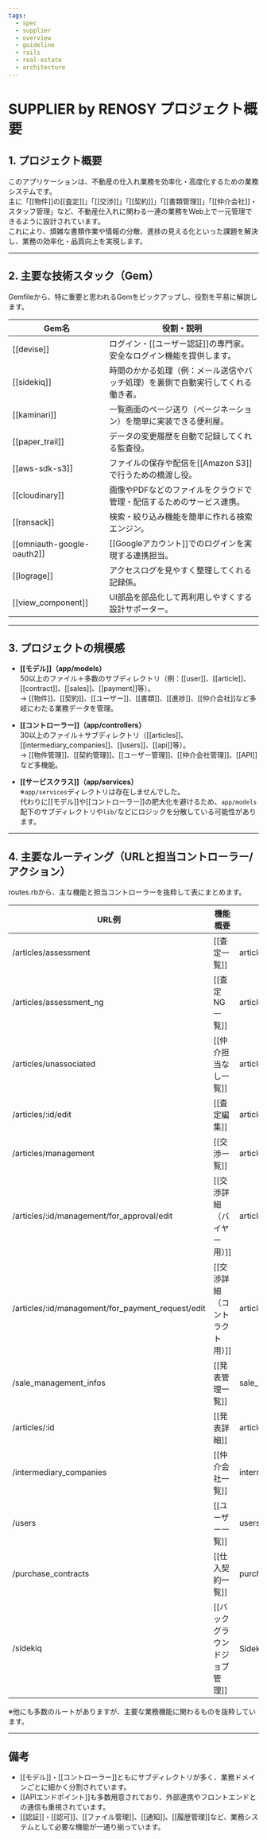 ```yaml
---
tags:
  - spec
  - supplier
  - overview
  - guideline
  - rails
  - real-estate
  - architecture
---
```

# SUPPLIER by RENOSY プロジェクト概要

## 1. プロジェクト概要

このアプリケーションは、不動産の仕入れ業務を効率化・高度化するための業務システムです。  
主に「[[物件]]の[[査定]]」「[[交渉]]」「[[契約]]」「[[書類管理]]」「[[仲介会社]]・スタッフ管理」など、不動産仕入れに関わる一連の業務をWeb上で一元管理できるように設計されています。  
これにより、煩雑な書類作業や情報の分散、進捗の見える化といった課題を解決し、業務の効率化・品質向上を実現します。

---

## 2. 主要な技術スタック（Gem）

Gemfileから、特に重要と思われるGemをピックアップし、役割を平易に解説します。

| Gem名                       | 役割・説明                                    |
| -------------------------- | ---------------------------------------- |
| [[devise]]                 | ログイン・[[ユーザー認証]]の専門家。安全なログイン機能を提供します。     |
| [[sidekiq]]                | 時間のかかる処理（例：メール送信やバッチ処理）を裏側で自動実行してくれる働き者。 |
| [[kaminari]]               | 一覧画面のページ送り（ページネーション）を簡単に実装できる便利屋。        |
| [[paper_trail]]            | データの変更履歴を自動で記録してくれる監査役。                  |
| [[aws-sdk-s3]]             | ファイルの保存や配信を[[Amazon S3]]で行うための橋渡し役。      |
| [[cloudinary]]             | 画像やPDFなどのファイルをクラウドで管理・配信するためのサービス連携。     |
| [[ransack]]                | 検索・絞り込み機能を簡単に作れる検索エンジン。                  |
| [[omniauth-google-oauth2]] | [[Googleアカウント]]でのログインを実現する連携担当。          |
| [[lograge]]                | アクセスログを見やすく整理してくれる記録係。                   |
| [[view_component]]         | UI部品を部品化して再利用しやすくする設計サポーター。              |

---

## 3. プロジェクトの規模感

- **[[モデル]]（app/models）**  
  50以上のファイル＋多数のサブディレクトリ（例：[[user]]、[[article]]、[[contract]]、[[sales]]、[[payment]]等）。  
  → [[物件]]、[[契約]]、[[ユーザー]]、[[書類]]、[[進捗]]、[[仲介会社]]など多岐にわたる業務データを管理。

- **[[コントローラー]]（app/controllers）**  
  30以上のファイル＋サブディレクトリ（[[articles]]、[[intermediary_companies]]、[[users]]、[[api]]等）。  
  → [[物件管理]]、[[契約管理]]、[[ユーザー管理]]、[[仲介会社管理]]、[[API]]など多機能。

- **[[サービスクラス]]（app/services）**  
  ※`app/services`ディレクトリは存在しませんでした。  
  代わりに[[モデル]]や[[コントローラー]]の肥大化を避けるため、`app/models`配下のサブディレクトリや`lib/`などにロジックを分散している可能性があります。

---

## 4. 主要なルーティング（URLと担当コントローラー/アクション）

routes.rbから、主な機能と担当コントローラーを抜粋して表にまとめます。

| URL例                                              | 機能概要              | コントローラー#アクション                                |
| ------------------------------------------------- | ----------------- | -------------------------------------------- |
| /articles/assessment                              | [[査定一覧]]          | articles/assessment#index                    |
| /articles/assessment_ng                           | [[査定NG一覧]]        | articles/assessment_ng#index                 |
| /articles/unassociated                            | [[仲介担当なし一覧]]      | articles/unassociated#index                  |
| /articles/:id/edit                                | [[査定編集]]          | articles/assessment#edit                     |
| /articles/management                              | [[交渉一覧]]          | articles/management#index                    |
| /articles/:id/management/for_approval/edit        | [[交渉詳細（バイヤー用）]]   | articles/management/for_approval#edit        |
| /articles/:id/management/for_payment_request/edit | [[交渉詳細（コントラクト用）]] | articles/management/for_payment_request#edit |
| /sale_management_infos                            | [[発表管理一覧]]        | sale_management_infos#index                  |
| /articles/:id                                     | [[発表詳細]]          | articles#show                                |
| /intermediary_companies                           | [[仲介会社一覧]]        | intermediary_companies#index                 |
| /users                                            | [[ユーザー一覧]]        | users#index                                  |
| /purchase_contracts                               | [[仕入契約一覧]]        | purchase_contracts#index                     |
| /sidekiq                                          | [[バックグラウンドジョブ管理]] | Sidekiq::Web（管理画面）                           |

※他にも多数のルートがありますが、主要な業務機能に関わるものを抜粋しています。

---

## 備考

- [[モデル]]・[[コントローラー]]ともにサブディレクトリが多く、業務ドメインごとに細かく分割されています。
- [[APIエンドポイント]]も多数用意されており、外部連携やフロントエンドとの通信も重視されています。
- [[認証]]・[[認可]]、[[ファイル管理]]、[[通知]]、[[履歴管理]]など、業務システムとして必要な機能が一通り揃っています。 
